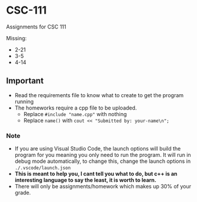 # CSC-111
Assignments for CSC 111

Missing:
* 2-21
* 3-5
* 4-14

## Important
* Read the requirements file to know what to create to get the program running
* The homeworks require a cpp file to be uploaded.
    * Replace `#include "name.cpp"` with nothing
    * Replace `name()` with `cout << "Submitted by: your-name\n";`


### Note
* If you are using Visual Studio Code, the launch options will build the program for you meaning you only need to run the program. It will run in debug mode automatically, to change this, change the launch options in `./.vscode/launch.json`
* **This is meant to help you, I cant tell you what to do, but c++ is an interesting language to say the least, it is worth to learn.**
* There will only be assignments/homework which makes up 30% of your grade.
